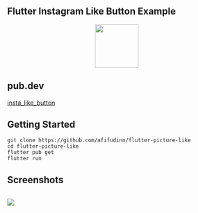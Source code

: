 ## Flutter Instagram Like Button Example

<p align="center">
  <img src="https://avatars.githubusercontent.com/u/94339143?v=4" width=100/>
</p>

## pub.dev

[insta_like_button](https://pub.dev/packages/insta_like_button)

## Getting Started

```
git clone https://github.com/afifudinn/flutter-picture-like
cd flutter-picture-like
flutter pub get
flutter run
```

## Screenshots

<p style="float: left;">
  <img src="https://github.com/afifudinx/Flutter-Example/Old/flutter-picture-like/blob/main/screenshots/1.png"/>
</p>
